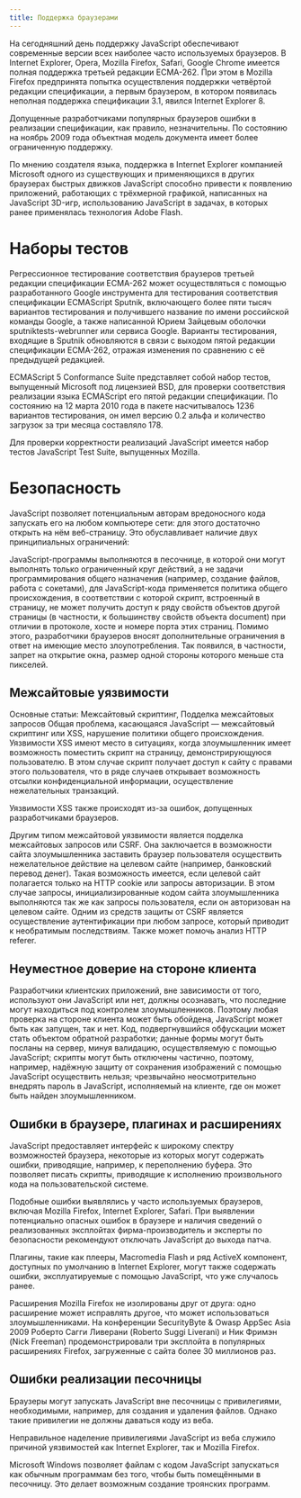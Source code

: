 ```yaml
---
title: Поддержка браузерами
---
```


На сегодняшний день поддержку JavaScript обеспечивают современные версии всех наиболее часто используемых браузеров. В Internet Explorer, Opera, Mozilla Firefox, Safari, Google Chrome имеется полная поддержка третьей редакции ECMA-262. При этом в Mozilla Firefox предпринята попытка осуществления поддержки четвёртой редакции спецификации, а первым браузером, в котором появилась неполная поддержка спецификации 3.1, явился Internet Explorer 8.

Допущенные разработчиками популярных браузеров ошибки в реализации спецификации, как правило, незначительны. По состоянию на ноябрь 2009 года объектная модель документа имеет более ограниченную поддержку.

По мнению создателя языка, поддержка в Internet Explorer компанией Microsoft одного из существующих и применяющихся в других браузерах быстрых движков JavaScript способно привести к появлению приложений, работающих с трёхмерной графикой, написанных на JavaScript 3D-игр, использованию JavaScript в задачах, в которых ранее применялась технология Adobe Flash.

# Наборы тестов
Регрессионное тестирование соответствия браузеров третьей редакции спецификации ECMA-262 может осуществляться с помощью разработанного Google инструмента для тестирования соответствия спецификации ECMAScript Sputnik, включающего более пяти тысяч вариантов тестирования и получившего название по имени российской команды Google, а также написанной Юрием Зайцевым оболочки sputniktests-webrunner или сервиса Google. Варианты тестирования, входящие в Sputnik обновляются в связи с выходом пятой редакции спецификации ECMA-262, отражая изменения по сравнению с её предыдущей редакцией.

ECMAScript 5 Conformance Suite представляет собой набор тестов, выпущенный Microsoft под лицензией BSD, для проверки соответствия реализации языка ECMAScript его пятой редакции спецификации. По состоянию на 12 марта 2010 года в пакете насчитывалось 1236 вариантов тестирования, он имел версию 0.2 альфа и количество загрузок за три месяца составляло 178.

Для проверки корректности реализаций JavaScript имеется набор тестов JavaScript Test Suite, выпущенных Mozilla.

# Безопасность 
JavaScript позволяет потенциальным авторам вредоносного кода запускать его на любом компьютере сети: для этого достаточно открыть на нём веб-страницу. Это обуславливает наличие двух принципиальных ограничений:

JavaScript-программы выполняются в песочнице, в которой они могут выполнять только ограниченный круг действий, а не задачи программирования общего назначения (например, создание файлов, работа с сокетами),
для JavaScript-кода применяется политика общего происхождения, в соответствии с которой скрипт, встроенный в страницу, не может получить доступ к ряду свойств объектов другой страницы (в частности, к большинству свойств объекта document) при отличии в протоколе, хосте и номере порта этих страниц.
Помимо этого, разработчики браузеров вносят дополнительные ограничения в ответ на имеющие место злоупотребления. Так появился, в частности, запрет на открытие окна, размер одной стороны которого меньше ста пикселей.

## Межсайтовые уязвимости
Основные статьи: Межсайтовый скриптинг, Подделка межсайтовых запросов
Общая проблема, касающаяся JavaScript — межсайтовый скриптинг или XSS, нарушение политики общего происхождения. Уязвимости XSS имеют место в ситуациях, когда злоумышленник имеет возможность поместить скрипт на страницу, демонстрирующуюся пользователю. В этом случае скрипт получает доступ к сайту с правами этого пользователя, что в ряде случаев открывает возможность отсылки конфиденциальной информации, осуществление нежелательных транзакций.

Уязвимости XSS также происходят из-за ошибок, допущенных разработчиками браузеров.

Другим типом межсайтовой уязвимости является подделка межсайтовых запросов или CSRF. Она заключается в возможности сайта злоумышленника заставить браузер пользователя осуществить нежелательное действие на целевом сайте (например, банковский перевод денег). Такая возможность имеется, если целевой сайт полагается только на HTTP cookie или запросы авторизации. В этом случае запросы, инициализированные кодом сайта злоумышленника выполняются так же как запросы пользователя, если он авторизован на целевом сайте. Одним из средств защиты от CSRF является осуществление аутентификации при любом запросе, который приводит к необратимым последствиям. Также может помочь анализ HTTP referer.

## Неуместное доверие на стороне клиента
Разработчики клиентских приложений, вне зависимости от того, используют они JavaScript или нет, должны осознавать, что последние могут находиться под контролем злоумышленников. Поэтому любая проверка на стороне клиента может быть обойдена, JavaScript может быть как запущен, так и нет. Код, подвергнувшийся обфускации может стать объектом обратной разработки; данные формы могут быть посланы на сервер, минуя валидацию, осуществляемую с помощью JavaScript; скрипты могут быть отключены частично, поэтому, например, надёжную защиту от сохранения изображений с помощью JavaScript осуществить нельзя; чрезвычайно неосмотрительно внедрять пароль в JavaScript, исполняемый на клиенте, где он может быть найден злоумышленником.

## Ошибки в браузере, плагинах и расширениях
JavaScript предоставляет интерфейс к широкому спектру возможностей браузера, некоторые из которых могут содержать ошибки, приводящие, например, к переполнению буфера. Это позволяет писать скрипты, приводящие к исполнению произвольного кода на пользовательской системе.

Подобные ошибки выявлялись у часто используемых браузеров, включая Mozilla Firefox, Internet Explorer, Safari. При выявлении потенциально опасных ошибок в браузере и наличия сведений о реализованных эксплойтах фирма-производитель и эксперты по безопасности рекомендуют отключать JavaScript до выхода патча.

Плагины, такие как плееры, Macromedia Flash и ряд ActiveX компонент, доступных по умолчанию в Internet Explorer, могут также содержать ошибки, эксплуатируемые с помощью JavaScript, что уже случалось ранее.

Расширения Mozilla Firefox не изолированы друг от друга: одно расширение может исправлять другое, что может использоваться злоумышленниками. На конференции SecurityByte & Owasp AppSec Asia 2009 Роберто Сагги Ливерани (Roberto Suggi Liverani) и Ник Фримэн (Nick Freeman) продемонстрировали три эксплойта в популярных расширениях Firefox, загруженные с сайта более 30 миллионов раз.

## Ошибки реализации песочницы
Браузеры могут запускать JavaScript вне песочницы с привилегиями, необходимыми, например, для создания и удаления файлов. Однако такие привилегии не должны даваться коду из веба.

Неправильное наделение привилегиями JavaScript из веба служило причиной уязвимостей как Internet Explorer, так и Mozilla Firefox.

Microsoft Windows позволяет файлам с кодом JavaScript запускаться как обычным программам без того, чтобы быть помещёнными в песочницу. Это делает возможным создание троянских программ.


